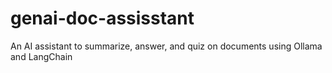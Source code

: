 # genai-doc-assisstant
An AI assistant to summarize, answer, and quiz on documents using Ollama and LangChain
